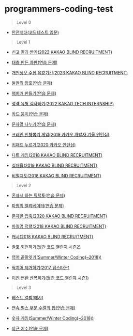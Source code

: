# programmers-coding-test

> Level 0

* [안전지대(코딩테스트 입문)](https://6200.notion.site/49e6aac204c847b19be9b54c9d78560e)

> Level 1

* [신고 결과 받기(2022 KAKAO BLIND RECRUITMENT)](https://6200.notion.site/7e9dac83e5e24c858e2441ee2df43c4e)

* [대충 만든 자판(연습 문제)](https://6200.notion.site/c7299ac86e804cea8ba7ace55bf54746)

* [개인정보 수집 유효기간(2023 KAKAO BLIND RECRUITMENT)](https://6200.notion.site/2023-KAKAO-BLIND-RECRUITMENT-a553a4b3799749f08aa2da0f37edc414)

* [둘만의 암호(연습 문제)](https://6200.notion.site/80b359cfc215457382fed167a95c15aa)

* [햄버거 만들기(연습 문제)](https://6200.notion.site/f9d7d45b417640fd95cd4604b6739fc8)

* [성격 유형 검사하기(2022 KAKAO TECH INTERNSHIP)](https://6200.notion.site/2022-KAKAO-TECH-INTERNSHIP-38badc1d361344e6893f2c9fb9377ab8)

* [카드 뭉치(연습 문제)](https://6200.notion.site/3b0c7201fca44ece9020b7e962129caa)

* [문자열 나누기(연습 문제)](https://6200.notion.site/d033b055e62a4edba28e9430bded7fd1)

* [크레인 인형뽑기 게임(2019 카카오 개발자 겨울 인턴십)](https://6200.notion.site/2019-c8bfbb1640454b92b3cb84e575e5dc53)

* [키패드 누르기(2020 카카오 인턴십)](https://6200.notion.site/2020-2c75f986aa2442789225a6c83c40cf7d)

* [다트 게임(2018 KAKAO BLIND RECRUITMENT)](https://6200.notion.site/2018-KAKAO-BLIND-RECRUITMENT-922b4c44401d44a8b77b8d0f9106ebd6)

* [실패율(2019 KAKAO BLIND RECRUITMENT)](https://6200.notion.site/2019-KAKAO-BLIND-RECRUITMENT-d911c7db4a774aeb94ef3713bf20dafd)

* [비밀지도(2018 KAKAO BLIND RECRUITMENT)](https://6200.notion.site/2018-KAKAO-BLIND-RECRUITMENT-1-3d4a7171f970411caeb5ccd88ab0c8ac)

> Level 2

* [혼자서 하는 틱택토(연습 문제)](https://6200.notion.site/52ebe80bf52c4ade9e2595df4fe980ef)

* [마법의 엘리베이터(연습 문제)](https://6200.notion.site/1dcba97c61ae48f0bde709c4b27ec936)

* [문자열 압축(2020 KAKAO BLIND RECRUITMENT)](https://6200.notion.site/2020-KAKAO-BLIND-RECRUITMENT-0400315a12394e9d9fc411d9b27a4daa)

* [파일명 정렬(2018 KAKAO BLIND RECRUITMENT)](https://6200.notion.site/2018-KAKAO-BLIND-RECRUITMENT-3533b231dd3b47e9a32beb2249c9f1ff)

* [캐시(2018 KAKAO BLIND RECRUITMENT)](https://6200.notion.site/2018-KAKAO-BLIND-RECRUITMENT-911d0eb7dc6d454185eb9ba9c553b9f7)

* [괄호 회전하기(월간 코드 챌린지 시즌2)](https://6200.notion.site/2-a0101bff0f914710864468739ae4ec10)

* [영어 끝말잇기(Summer/Winter Coding(~2018))](https://6200.notion.site/Summer-Winter-Coding-2018-f36114bcfdb040f599377a5afc5f87c7)

* [짝지어 제거하기(2017 팁스타운)](https://6200.notion.site/2017-55d42cf0c8364ca38c21c6e22c69a59c)

* [이진 변환 반복하기(월간 코드 챌린지 시즌1)](https://6200.notion.site/1-2e78ddf0e58846f282e435646f10d9a9)

> Level 3

* [베스트 앨범(해시)](https://6200.notion.site/34901f0a1b12413eada1a478b667e1d9)

* [연속 펄스 부분 수열의 합(연습 문제)](https://6200.notion.site/0b34be6634064640a1dff243c9cd33f1)

* [숫자 게임(Summer/Winter Coding(~2018))](https://6200.notion.site/Summer-Winter-Coding-2018-fc4f3826a7e040789cb64f6436a63d37)

* [야근 지수(연습 문제)](https://6200.notion.site/0f0c1a08f72b4bab8ef09a26b89b9e6a)
